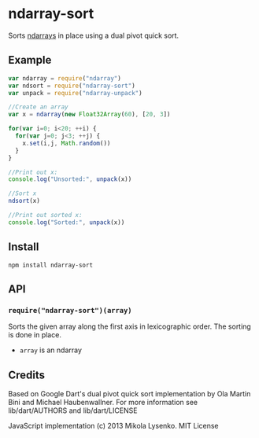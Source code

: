 ndarray-sort
============
Sorts [ndarrays](https://github.com/mikolalysenko/ndarray) in place using a dual pivot quick sort.

## Example

```javascript
var ndarray = require("ndarray")
var ndsort = require("ndarray-sort")
var unpack = require("ndarray-unpack")

//Create an array
var x = ndarray(new Float32Array(60), [20, 3])

for(var i=0; i<20; ++i) {
  for(var j=0; j<3; ++j) {
    x.set(i,j, Math.random())
  }
}

//Print out x:
console.log("Unsorted:", unpack(x))

//Sort x
ndsort(x)

//Print out sorted x:
console.log("Sorted:", unpack(x))
```

## Install

    npm install ndarray-sort

## API

### `require("ndarray-sort")(array)`
Sorts the given array along the first axis in lexicographic order.  The sorting is done in place.

* `array` is an ndarray

## Credits
Based on Google Dart's dual pivot quick sort implementation by Ola Martin Bini and Michael Haubenwallner.  For more information see lib/dart/AUTHORS and lib/dart/LICENSE

JavaScript implementation (c) 2013 Mikola Lysenko.  MIT License